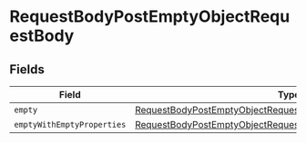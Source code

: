 # RequestBodyPostEmptyObjectRequestBody


## Fields

| Field                                                                                                                                                     | Type                                                                                                                                                      | Required                                                                                                                                                  | Description                                                                                                                                               |
| --------------------------------------------------------------------------------------------------------------------------------------------------------- | --------------------------------------------------------------------------------------------------------------------------------------------------------- | --------------------------------------------------------------------------------------------------------------------------------------------------------- | --------------------------------------------------------------------------------------------------------------------------------------------------------- |
| `empty`                                                                                                                                                   | [RequestBodyPostEmptyObjectRequestBodyEmpty](../../models/operations/requestbodypostemptyobjectrequestbodyempty.md)                                       | :heavy_minus_sign:                                                                                                                                        | N/A                                                                                                                                                       |
| `emptyWithEmptyProperties`                                                                                                                                | [RequestBodyPostEmptyObjectRequestBodyEmptyWithEmptyProperties](../../models/operations/requestbodypostemptyobjectrequestbodyemptywithemptyproperties.md) | :heavy_minus_sign:                                                                                                                                        | N/A                                                                                                                                                       |